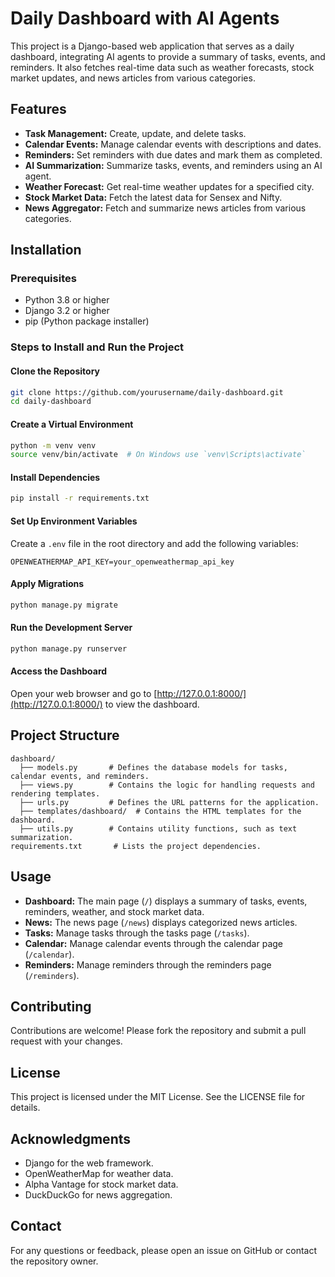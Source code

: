 # Daily Dashboard with AI Agents

This project is a Django-based web application that serves as a daily dashboard, integrating AI agents to provide a summary of tasks, events, and reminders. It also fetches real-time data such as weather forecasts, stock market updates, and news articles from various categories.

## Features
- **Task Management:** Create, update, and delete tasks.
- **Calendar Events:** Manage calendar events with descriptions and dates.
- **Reminders:** Set reminders with due dates and mark them as completed.
- **AI Summarization:** Summarize tasks, events, and reminders using an AI agent.
- **Weather Forecast:** Get real-time weather updates for a specified city.
- **Stock Market Data:** Fetch the latest data for Sensex and Nifty.
- **News Aggregator:** Fetch and summarize news articles from various categories.

## Installation

### Prerequisites
- Python 3.8 or higher
- Django 3.2 or higher
- pip (Python package installer)

### Steps to Install and Run the Project

#### Clone the Repository
```bash
git clone https://github.com/yourusername/daily-dashboard.git
cd daily-dashboard
```

#### Create a Virtual Environment
```bash
python -m venv venv
source venv/bin/activate  # On Windows use `venv\Scripts\activate`
```

#### Install Dependencies
```bash
pip install -r requirements.txt
```

#### Set Up Environment Variables
Create a `.env` file in the root directory and add the following variables:
```
OPENWEATHERMAP_API_KEY=your_openweathermap_api_key

```

#### Apply Migrations
```bash
python manage.py migrate
```

#### Run the Development Server
```bash
python manage.py runserver
```

#### Access the Dashboard
Open your web browser and go to [http://127.0.0.1:8000/](http://127.0.0.1:8000/) to view the dashboard.

## Project Structure
```
dashboard/
  ├── models.py       # Defines the database models for tasks, calendar events, and reminders.
  ├── views.py        # Contains the logic for handling requests and rendering templates.
  ├── urls.py         # Defines the URL patterns for the application.
  ├── templates/dashboard/  # Contains the HTML templates for the dashboard.
  ├── utils.py        # Contains utility functions, such as text summarization.
requirements.txt       # Lists the project dependencies.
```

## Usage
- **Dashboard:** The main page (`/`) displays a summary of tasks, events, reminders, weather, and stock market data.
- **News:** The news page (`/news`) displays categorized news articles.
- **Tasks:** Manage tasks through the tasks page (`/tasks`).
- **Calendar:** Manage calendar events through the calendar page (`/calendar`).
- **Reminders:** Manage reminders through the reminders page (`/reminders`).

## Contributing
Contributions are welcome! Please fork the repository and submit a pull request with your changes.

## License
This project is licensed under the MIT License. See the LICENSE file for details.

## Acknowledgments
- Django for the web framework.
- OpenWeatherMap for weather data.
- Alpha Vantage for stock market data.
- DuckDuckGo for news aggregation.

## Contact
For any questions or feedback, please open an issue on GitHub or contact the repository owner.

